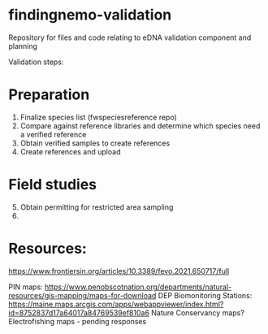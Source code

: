 # findingnemo-validation
Repository for files and code relating to eDNA validation component and planning

Validation steps:

# Preparation
1. Finalize species list (fwspeciesreference repo)
2. Compare against reference libraries and determine which species need a verified reference
3. Obtain verified samples to create references
4. Create references and upload

# Field studies
5. Obtain permitting for restricted area sampling
6. <TBC>

  
 # Resources:
  https://www.frontiersin.org/articles/10.3389/fevo.2021.650717/full
  
  PIN maps: https://www.penobscotnation.org/departments/natural-resources/gis-mapping/maps-for-download
  DEP Biomonitoring Stations: https://maine.maps.arcgis.com/apps/webappviewer/index.html?id=8752837d17a64017a84769539ef810a6
  Nature Conservancy maps?
  Electrofishing maps - pending responses
